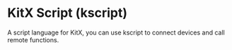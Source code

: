 ﻿# KitX Script (kscript)

A script language for KitX, you can use kscript to connect devices and call remote functions.
